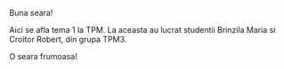 Buna seara!

Aici se afla tema 1 la TPM. La aceasta au lucrat studentii Brinzila Maria si Croitor Robert, din grupa TPM3.

O seara frumoasa!
